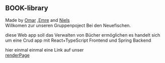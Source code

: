 ## BOOK-library
Made by  [Omar](https://github.com/OmarT94) ,[Emre](https://github.com/EmreAlak34) and [Niels](https://github.com/Nielskorn)  
Willkomen zur unseren Gruppenpoject Bei den Neuefischen.
  
diese Web app soll das Verwalten von Bücher ermöglichen es handelt sich um eine Crud app mit React+TypeScript Frontend und Spring Backend 

hier einmal einmal eine Link auf unser   
[renderPage](https://book-lib-latest.onrender.com)


